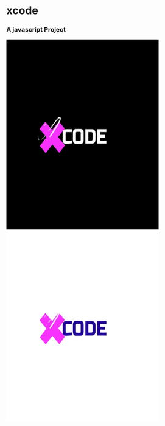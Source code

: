 # xcode
### A javascript Project
<tr><td>
<img src="assets/img/logoblack.jpg" height=500px width=400px />
</td><td>
<img src="assets/img/logowhite.jpg" height=500px width=400px />
</td></tr>
